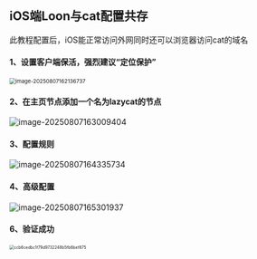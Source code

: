 ## iOS端Loon与cat配置共存

此教程配置后，iOS能正常访问外网同时还可以浏览器访问cat的域名

#### 1、设置客户端保活，强烈建议“定位保护”

<img src="https://lzc-playground-1301583638.cos.ap-chengdu.myqcloud.com/guidelines/395/image-20250807162136737.png?imageSlim" alt="image-20250807162136737" style="zoom:67%;" /> 

#### 2、在主页节点添加一个名为lazycat的节点

![image-20250807163009404](https://lzc-playground-1301583638.cos.ap-chengdu.myqcloud.com/guidelines/395/image-20250807163009404.png?imageSlim)

#### 3、配置规则

![image-20250807164335734](https://lzc-playground-1301583638.cos.ap-chengdu.myqcloud.com/guidelines/395/image-20250807164335734.png?imageSlim)

#### 4、高级配置

![image-20250807165301937](https://lzc-playground-1301583638.cos.ap-chengdu.myqcloud.com/guidelines/395/image-20250807165301937.png?imageSlim)

#### 6、验证成功

<img src="https://lzc-playground-1301583638.cos.ap-chengdu.myqcloud.com/guidelines/395/ccb6cedbc1f79d9732248b5fb6bef875.jpg?imageSlim" alt="ccb6cedbc1f79d9732248b5fb6bef875" style="zoom: 50%;" />  